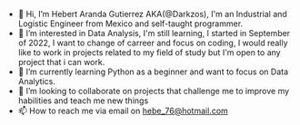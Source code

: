 - 👋 Hi, I’m Hebert Aranda Gutierrez AKA(@Darkzos), I'm an Industrial and Logistic Engineer from Mexico and self-taught programmer.
- 👀 I’m interested in Data Analysis, I'm still learning, I started in September of 2022, I want to change of carreer and focus on coding,
      I would really like to work in projects related to my field of study but I'm open to any project that i can work.
- 🌱 I’m currently learning Python as a beginner and want to focus on Data Analytics.
- 💞️ I’m looking to collaborate on projects that challenge me to improve my habilities and teach me new things
- 📫 How to reach me via email on hebe_76@hotmail.com 

<!---
Darkzos/Darkzos is a ✨ special ✨ repository because its `README.md` (this file) appears on your GitHub profile.
You can click the Preview link to take a look at your changes.
--->
